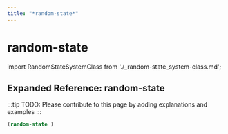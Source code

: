 ```yaml
---
title: "*random-state*"
---
```


# random-state

import RandomStateSystemClass from './_random-state_system-class.md';

<RandomStateSystemClass />

## Expanded Reference: random-state

:::tip
TODO: Please contribute to this page by adding explanations and examples
:::

```lisp
(random-state )
```
